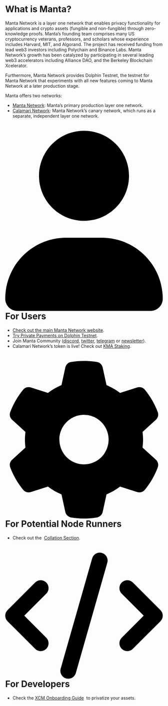 # What is Manta?

Manta Network is a layer one network that enables privacy functionality for applications and crypto assets (fungible and non-fungible) through zero-knowledge proofs. Manta’s founding team comprises many US cryptocurrency veterans, professors, and scholars whose experience includes Harvard, MIT, and Algorand. The project has received funding from lead web3 investors including Polychain and Binance Labs. Manta Network’s growth has been catalyzed by participating in several leading web3 accelerators including Alliance DAO, and the Berkeley Blockchain Xcelerator.

Furthermore, Manta Network provides Dolphin Testnet, the testnet for Manta Network that experiments with all new features coming to Manta Network at a later production stage.

Manta offers two networks:

- [Manta Network](https://manta.network/): Manta’s primary production layer one network.
- [Calamari Network](https://calamari.network/): Manta Network’s canary network, which runs as a separate, independent layer one network.

<div class="landing-container">
        <a>
            <div>
                <h1>
                    <svg xmlns="http://www.w3.org/2000/svg" viewBox="0 0 448 512"><path d="M224 256c70.7 0 128-57.31 128-128s-57.3-128-128-128C153.3 0 96 57.31 96 128S153.3 256 224 256zM274.7 304H173.3C77.61 304 0 381.6 0 477.3c0 19.14 15.52 34.67 34.66 34.67h378.7C432.5 512 448 496.5 448 477.3C448 381.6 370.4 304 274.7 304z"/></svg>
                    For Users
                </h1>
                <ul>
                    <li>
                        <a href='https://www.manta.network/' target="_blank">Check out the main Manta Network website</a>.
                    </li>
                    <li>
                        <a href='https://docs.manta.network/docs/guides/MantaPay' target="_blank">Try Private Payments on Dolphin Testnet</a>.
                    </li>
                    <li>
                        Join Manta Community (<a href='https://discord.gg/PRDBTChSsF' target="_blank">discord</a>, <a href='https://twitter.com/mantanetwork' target="_blank">twitter</a>, <a href='https://t.me/mantanetworkofficial' target='_blank'>telegram</a> or <a href='http://eepurl.com/hnoWQv' target='_blank'>newsletter</a>).
                    </li>                    <li>
                        Calamari Network’s token is live! Check out&nbsp;<a href='calamari/Staking/Overview'>KMA Staking</a>.
                    </li>
                </ul>
            </div>
        </a>
        <a>
            <div>
                <h1>
                    <svg xmlns="http://www.w3.org/2000/svg" viewBox="0 0 512 512"><path d="M495.9 166.6C499.2 175.2 496.4 184.9 489.6 191.2L446.3 230.6C447.4 238.9 448 247.4 448 256C448 264.6 447.4 273.1 446.3 281.4L489.6 320.8C496.4 327.1 499.2 336.8 495.9 345.4C491.5 357.3 486.2 368.8 480.2 379.7L475.5 387.8C468.9 398.8 461.5 409.2 453.4 419.1C447.4 426.2 437.7 428.7 428.9 425.9L373.2 408.1C359.8 418.4 344.1 427 329.2 433.6L316.7 490.7C314.7 499.7 307.7 506.1 298.5 508.5C284.7 510.8 270.5 512 255.1 512C241.5 512 227.3 510.8 213.5 508.5C204.3 506.1 197.3 499.7 195.3 490.7L182.8 433.6C167 427 152.2 418.4 138.8 408.1L83.14 425.9C74.3 428.7 64.55 426.2 58.63 419.1C50.52 409.2 43.12 398.8 36.52 387.8L31.84 379.7C25.77 368.8 20.49 357.3 16.06 345.4C12.82 336.8 15.55 327.1 22.41 320.8L65.67 281.4C64.57 273.1 64 264.6 64 256C64 247.4 64.57 238.9 65.67 230.6L22.41 191.2C15.55 184.9 12.82 175.3 16.06 166.6C20.49 154.7 25.78 143.2 31.84 132.3L36.51 124.2C43.12 113.2 50.52 102.8 58.63 92.95C64.55 85.8 74.3 83.32 83.14 86.14L138.8 103.9C152.2 93.56 167 84.96 182.8 78.43L195.3 21.33C197.3 12.25 204.3 5.04 213.5 3.51C227.3 1.201 241.5 0 256 0C270.5 0 284.7 1.201 298.5 3.51C307.7 5.04 314.7 12.25 316.7 21.33L329.2 78.43C344.1 84.96 359.8 93.56 373.2 103.9L428.9 86.14C437.7 83.32 447.4 85.8 453.4 92.95C461.5 102.8 468.9 113.2 475.5 124.2L480.2 132.3C486.2 143.2 491.5 154.7 495.9 166.6V166.6zM256 336C300.2 336 336 300.2 336 255.1C336 211.8 300.2 175.1 256 175.1C211.8 175.1 176 211.8 176 255.1C176 300.2 211.8 336 256 336z"/></svg>
                    For Potential Node Runners
                </h1>
                <ul>
                    <li>
                        Check out the &nbsp;<a href='calamari/Staking/Collation/Overview'>Collation Section</a>.
                    </li>
                </ul>
            </div>
        </a>
        <a>
            <div>
                <h1>
                    <svg xmlns="http://www.w3.org/2000/svg" viewBox="0 0 640 512"><path d="M414.8 40.79L286.8 488.8C281.9 505.8 264.2 515.6 247.2 510.8C230.2 505.9 220.4 488.2 225.2 471.2L353.2 23.21C358.1 6.216 375.8-3.624 392.8 1.232C409.8 6.087 419.6 23.8 414.8 40.79H414.8zM518.6 121.4L630.6 233.4C643.1 245.9 643.1 266.1 630.6 278.6L518.6 390.6C506.1 403.1 485.9 403.1 473.4 390.6C460.9 378.1 460.9 357.9 473.4 345.4L562.7 256L473.4 166.6C460.9 154.1 460.9 133.9 473.4 121.4C485.9 108.9 506.1 108.9 518.6 121.4V121.4zM166.6 166.6L77.25 256L166.6 345.4C179.1 357.9 179.1 378.1 166.6 390.6C154.1 403.1 133.9 403.1 121.4 390.6L9.372 278.6C-3.124 266.1-3.124 245.9 9.372 233.4L121.4 121.4C133.9 108.9 154.1 108.9 166.6 121.4C179.1 133.9 179.1 154.1 166.6 166.6V166.6z"/></svg>
                    For Developers
                </h1>
                <ul>
                    <li>
                        Check the&nbsp;<a href='guides/XcmOnboarding'>XCM Onboarding Guide</a>
                        &nbsp;to privatize your assets.
                    </li>
                </ul>
            </div>
        </a>
</div>
